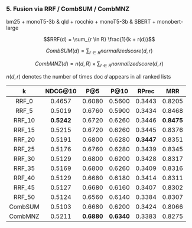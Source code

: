 ### 5. Fusion via RRF / CombSUM / CombMNZ
bm25 + monoT5-3b & qld + rocchio + monoT5-3b & SBERT + monobert-large

$$RRF(d) = \sum_{r \in R} \frac{1}{k + r(d)}$$

$$CombSUM(d) = \sum_{r \in R} normalized score(d, r)$$

$$CombMNZ(d) = n(d, R) \times \sum_{r \in R} normalized score(d, r)$$

$n(d, r)$ denotes the number of times doc $d$ appears in all ranked lists


| k | NDCG@10 | P@5 | P@10 | RPrec | MRR |
| :-----------: | :-----------: | :-----------: | :-----------: | :-----------: | :-----------: |
|RRF_0|0.4657|0.6080|0.5600|0.3443|0.8205|
|RRF_5|0.5019|0.6760|0.5900|0.3434|0.8468|
|RRF_10|**0.5242**|0.6720|0.6260|0.3446|**0.8475**|
|RRF_15|0.5215|0.6720|0.6260|0.3445|0.8376|
|RRF_20|0.5191|0.6800|0.6280|**0.3447**|0.8351|
|RRF_25|0.5176|0.6760|0.6280|0.3439|0.8345|
|RRF_30|0.5129|0.6800|0.6200|0.3428|0.8317|
|RRF_35|0.5169|0.6800|0.6260|0.3409|0.8316|
|RRF_40|0.5129|0.6680|0.6180|0.3414|0.8311|
|RRF_45|0.5127|0.6680|0.6160|0.3407|0.8302|
|RRF_50|0.5124|0.6560|0.6140|0.3384|0.8307|
|CombSUM|0.5103|0.6680|0.6200|0.3424|0.8066|
|CombMNZ|0.5211|**0.6880**|**0.6340**|0.3383|0.8275|
